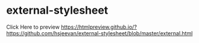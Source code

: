 # external-stylesheet

Click Here to preview
https://htmlpreview.github.io/?https://github.com/hsjeevan/external-stylesheet/blob/master/external.html
